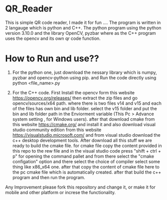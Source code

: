 # QR_Reader
This is simple QR code reader, I made it for fun .... The  program is written in 2 langauge which is python and C++. The python program using the python version 3.10.0 and the library OpenCV, pyzbar where as the C++ program uses the opencv and its own qr code function. 


# How to Run and use??
1. For the python one, just download the nessary library which is numpy, pyzbar and opencv-python using pip. and Run the code directly using python <file_name>.py

2. For the C++ code. First Install the opencv form this website https://opencv.org/releases/ then extract the zip files and go opencv/sources/x64 path. where there is two files v14 and v15 and each of the files has own bin and lib folder. select the v15 folder and put the bin and lib folder path in the Enviorment variable (This Pc > Advance system setting , for Windows users). after that download cmake from this website https://cmake.org/ and install it and also download visual studio community edition from this website https://visualstudio.microsoft.com/ and from visual studio download the c++ desktop development tools. After download all this stuff we are ready to build the cmake file. for cmake file copy the content provided in this repo to the rew file and in the visual studio code press "shift + ctrl + p" for opening the command pallet and from there select the "cmake configation" option and there select the choice of compiler select some thing like x86_x64 one. after that copy the content of cmake file here to the pc cmake file which is automatically created. after that build the c++ program and then run the program.


Any Improvement please fork this repository and change it, or make it for mobile and other platform or increse the functionality.






